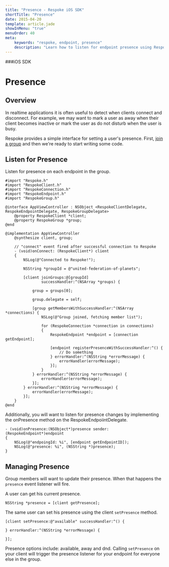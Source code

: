 ```yaml
---
title: "Presence - Respoke iOS SDK"
shortTitle: "Presence"
date: 2015-04-20
template: article.jade
showInMenu: "true"
menuOrder: 40
meta:
    keywords: "respoke, endpoint, presence"
    description: "Learn how to listen for endpoint presence using Respoke"
---
```


###iOS SDK
# Presence

## Overview

In realtime applications it is often useful to detect when clients connect and disconnect. For example, we may want to mark a user as away when their client becomes inactive or mark the user as do not disturb when the user is busy.

Respoke provides a simple interface for setting a user's presence. First, [join a group](/client/ios/guide/group-joining.html) and then we're ready to start writing some code.

## Listen for Presence

Listen for presence on each endpoint in the group.
    
    #import "Respoke.h"
    #import "RespokeClient.h"
    #import "RespokeConnection.h"
    #import "RespokeEndpoint.h"
    #import "RespokeGroup.h"
    
    @interface AppViewController : NSObject <RespokeClientDelegate, RespokeEndpointDelegate, RespokeGroupDelegate>
        @property RespokeClient *client;
        @property RespokeGroup *group;
    @end
    
    @implementation AppViewController
        @synthesize client, group;
        
        // "connect" event fired after successful connection to Respoke
        - (void)onConnect: (RespokeClient*) client
        {
            NSLog(@"Connected to Respoke!");
        
            NSString *groupId = @"united-federation-of-planets";
        
            [client joinGroups:@[groupId] 
                    successHandler:^(NSArray *groups) {
            
                group = groups[0];
            
                group.delegate = self;

                [group getMembersWithSuccessHandler:^(NSArray *connections) {
                    NSLog(@"Group joined, fetching member list");

                    for (RespokeConnection *connection in connections)
                    {
                        RespokeEndpoint *endpoint = [connection getEndpoint];
                        
                        [endpoint registerPresenceWithSuccessHandler:^() {
                            // Do something
                        } errorHandler:^(NSString *errorMessage) {
                            errorHandler(errorMessage);
                        }];
                    }
                } errorHandler:^(NSString *errorMessage) {
                    errorHandler(errorMessage);
                }];
            } errorHandler:^(NSString *errorMessage) {
                errorHandler(errorMessage);
            }];
        }
    @end
    
Additionally, you will want to listen for presence changes by implementing the onPresence method on the RespokeEndpoiintDelegate.

    - (void)onPresence:(NSObject*)presence sender:(RespokeEndpoint*)endpoint
    {
        NSLog(@"endpoingId: %i", [endpoint getEndpointID]);
        NSLog(@"presence: %i", (NSString *)presence);
    }

## Managing Presence

Group members will want to update their presence. When that happens the `presence` event listener will fire.

A user can get his current presence.

    NSString *presence = [client getPresence];
    
The same user can set his presence using the client `setPresence` method.

    [client setPresence:@"available" successHandler:^() {
      
    } errorHandler:^(NSString *errorMessage) {

    }];
    
Presence options include: available, away and dnd. Calling `setPresence` on your client will trigger the presence listener for your endpoint for everyone else in the group.

